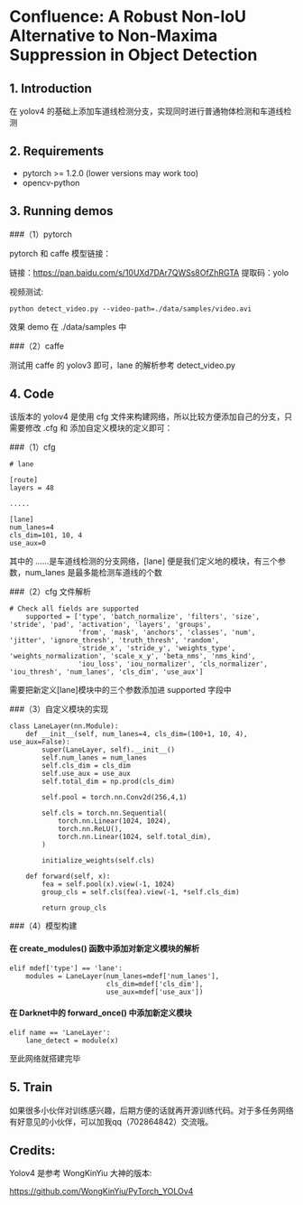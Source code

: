#  Confluence: A Robust Non-IoU Alternative to Non-Maxima Suppression in Object Detection 

## 1. Introduction

在 yolov4 的基础上添加车道线检测分支，实现同时进行普通物体检测和车道线检测

## 2. Requirements

- pytorch >= 1.2.0 (lower versions may work too)
- opencv-python


## 3. Running demos

###（1）pytorch

pytorch 和 caffe 模型链接：

链接：https://pan.baidu.com/s/10UXd7DAr7QWSs8OfZhRGTA 
提取码：yolo 

视频测试:

```shell
python detect_video.py --video-path=./data/samples/video.avi
```

效果 demo 在 ./data/samples 中

###（2）caffe

测试用 caffe 的 yolov3 即可，lane 的解析参考 detect_video.py 

## 4. Code 

该版本的 yolov4 是使用 cfg 文件来构建网络，所以比较方便添加自己的分支，只需要修改 .cfg 和 添加自定义模块的定义即可：

###（1）cfg
```shell
# lane

[route]
layers = 48

.....

[lane]
num_lanes=4
cls_dim=101, 10, 4
use_aux=0
```

其中的 ......是车道线检测的分支网络，[lane] 便是我们定义地的模块，有三个参数，num_lanes 是最多能检测车道线的个数

###（2）cfg 文件解析

```shell
# Check all fields are supported
    supported = ['type', 'batch_normalize', 'filters', 'size', 'stride', 'pad', 'activation', 'layers', 'groups',
                 'from', 'mask', 'anchors', 'classes', 'num', 'jitter', 'ignore_thresh', 'truth_thresh', 'random',
                 'stride_x', 'stride_y', 'weights_type', 'weights_normalization', 'scale_x_y', 'beta_nms', 'nms_kind',
                 'iou_loss', 'iou_normalizer', 'cls_normalizer', 'iou_thresh', 'num_lanes', 'cls_dim', 'use_aux']
```

需要把新定义[lane]模块中的三个参数添加进 supported 字段中

###（3）自定义模块的实现

```shell
class LaneLayer(nn.Module):
    def __init__(self, num_lanes=4, cls_dim=(100+1, 10, 4), use_aux=False):
        super(LaneLayer, self).__init__()
        self.num_lanes = num_lanes
        self.cls_dim = cls_dim
        self.use_aux = use_aux
        self.total_dim = np.prod(cls_dim)
        
        self.pool = torch.nn.Conv2d(256,4,1)
        
        self.cls = torch.nn.Sequential(
            torch.nn.Linear(1024, 1024),
            torch.nn.ReLU(),
            torch.nn.Linear(1024, self.total_dim),
        )    
        
        initialize_weights(self.cls)
        
    def forward(self, x):             
        fea = self.pool(x).view(-1, 1024)
        group_cls = self.cls(fea).view(-1, *self.cls_dim)
        
        return group_cls
```

###（4）模型构建

#### 在 create_modules() 函数中添加对新定义模块的解析

```shell
elif mdef['type'] == 'lane':
	modules = LaneLayer(num_lanes=mdef['num_lanes'],
						cls_dim=mdef['cls_dim'],
						use_aux=mdef['use_aux'])
```

#### 在 Darknet中的 forward_once() 中添加新定义模块

```shell
elif name == 'LaneLayer':
    lane_detect = module(x)
```

至此网络就搭建完毕


## 5. Train 

如果很多小伙伴对训练感兴趣，后期方便的话就再开源训练代码。对于多任务网络有好意见的小伙伴，可以加我qq（702864842）交流哦。

## Credits:

Yolov4 是参考 WongKinYiu 大神的版本:

https://github.com/WongKinYiu/PyTorch_YOLOv4





 